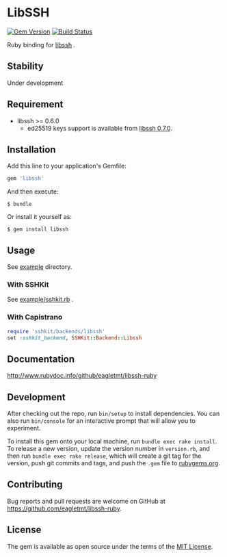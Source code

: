 # LibSSH
[![Gem Version](https://badge.fury.io/rb/libssh.svg)](https://badge.fury.io/rb/libssh)
[![Build Status](https://travis-ci.org/eagletmt/libssh-ruby.svg?branch=master)](https://travis-ci.org/eagletmt/libssh-ruby)

Ruby binding for [libssh](https://www.libssh.org/) .

## Stability

Under development

## Requirement

- libssh >= 0.6.0
    - ed25519 keys support is available from [libssh 0.7.0](https://www.libssh.org/2015/05/11/libssh-0-7-0/).

## Installation

Add this line to your application's Gemfile:

```ruby
gem 'libssh'
```

And then execute:

    $ bundle

Or install it yourself as:

    $ gem install libssh

## Usage

See [example](example) directory.

### With SSHKit

See [example/sshkit.rb](example/sshkit.rb) .

### With Capistrano

```ruby
require 'sshkit/backends/libssh'
set :sshkit_backend, SSHKit::Backend::Libssh
```

## Documentation
http://www.rubydoc.info/github/eagletmt/libssh-ruby

## Development

After checking out the repo, run `bin/setup` to install dependencies. You can also run `bin/console` for an interactive prompt that will allow you to experiment.

To install this gem onto your local machine, run `bundle exec rake install`. To release a new version, update the version number in `version.rb`, and then run `bundle exec rake release`, which will create a git tag for the version, push git commits and tags, and push the `.gem` file to [rubygems.org](https://rubygems.org).

## Contributing

Bug reports and pull requests are welcome on GitHub at https://github.com/eagletmt/libssh-ruby.


## License

The gem is available as open source under the terms of the [MIT License](http://opensource.org/licenses/MIT).

